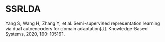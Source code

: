 # SSRLDA
Yang S, Wang H, Zhang Y, et al. Semi-supervised representation learning via dual autoencoders for domain adaptation[J]. Knowledge-Based Systems, 2020, 190: 105161.
